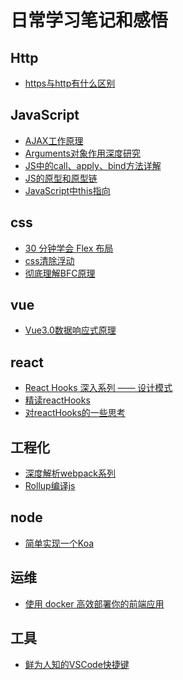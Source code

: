 # 日常学习笔记和感悟

## Http

* [https与http有什么区别](https://juejin.im/post/5af557a3f265da0b9265a498)

## JavaScript

* [AJAX工作原理]([https://github.com/shenshuai89/study-notes/blob/master/notes/AJAX%E5%B7%A5%E4%BD%9C%E5%8E%9F%E7%90%86.md](https://github.com/shenshuai89/study-notes/blob/master/notes/AJAX工作原理.md))
* [Arguments对象作用深度研究]([https://github.com/shenshuai89/study-notes/blob/master/notes/Arguments%E5%AF%B9%E8%B1%A1%E4%BD%9C%E7%94%A8%E6%B7%B1%E5%BA%A6%E7%A0%94%E7%A9%B6.md](https://github.com/shenshuai89/study-notes/blob/master/notes/Arguments对象作用深度研究.md))
* [JS中的call、apply、bind方法详解]([https://github.com/shenshuai89/study-notes/blob/master/notes/JS%E4%B8%AD%E7%9A%84call%E3%80%81apply%E3%80%81bind%E6%96%B9%E6%B3%95%E8%AF%A6%E8%A7%A3.md](https://github.com/shenshuai89/study-notes/blob/master/notes/JS中的call、apply、bind方法详解.md))
* [JS的原型和原型链](https://github.com/shenshuai89/study-notes/blob/master/notes/JS%E7%9A%84%E5%8E%9F%E5%9E%8B%E5%92%8C%E5%8E%9F%E5%9E%8B%E9%93%BE.md)
* [JavaScript中this指向]([https://github.com/shenshuai89/study-notes/blob/master/notes/JavaScript%E4%B8%ADthis%E6%8C%87%E5%90%91.md](https://github.com/shenshuai89/study-notes/blob/master/notes/JavaScript中this指向.md))

## css

* [30 分钟学会 Flex 布局](https://zhuanlan.zhihu.com/p/25303493)
* [css清除浮动](https://www.cnblogs.com/dolphinX/p/3508869.html)
* [彻底理解BFC原理](https://zhuanlan.zhihu.com/p/25321647)


## vue

* [Vue3.0数据响应式原理](https://juejin.im/post/5d9c9891f265da5b6b630151)

## react

* [React Hooks 深入系列 —— 设计模式](https://zhuanlan.zhihu.com/p/76097158)
* [精读reactHooks](https://zhuanlan.zhihu.com/p/49408348)
* [对reactHooks的一些思考](https://zhuanlan.zhihu.com/p/48264713)

## 工程化

* [深度解析webpack系列](https://juejin.im/post/5e5c65fc6fb9a07cd00d8838)
* [Rollup编译js](https://www.rollupjs.com/)

## node

* [简单实现一个Koa](https://juejin.im/post/5e72b1e8e51d4526e8081022)

## 运维

* [使用 docker 高效部署你的前端应用](https://juejin.im/post/5e66e105f265da5715632090)

## 工具

* [鲜为人知的VSCode快捷键](https://juejin.im/post/5e2024485188254df874102b)

